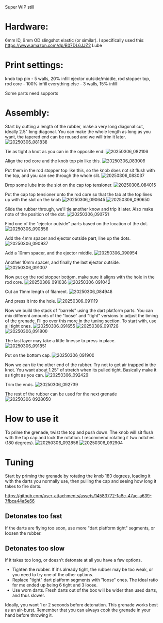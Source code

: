 Super WIP still

# Hardware:
6mm ID, 9mm OD slingshot elastic (or similar). I specifically used this: https://www.amazon.com/dp/B07DL6JJZ2
Lube

# Print settings:
knob top pin - 5 walls, 20% infill
ejector outside/middle, rod stopper top, rod core - 100% infill
everything else - 3 walls, 15% infill

Some parts need supports


# Assembly:

Start by cutting a length of the rubber, make a very long diagonal cut, ideally 2.5" long diagonal. You can make the whole length as long as you want, the tapered end can be reused and we will trim it later.
![20250306_081838](https://github.com/user-attachments/assets/d5421eca-9cfc-476c-89eb-39c380b803ce)

Tie as tight a knot as you can in the opposite end.
![20250306_082106](https://github.com/user-attachments/assets/394e098a-20dd-4e34-8681-6f0f48f45a92)

Align the rod core and the knob top pin like this.
![20250306_083009](https://github.com/user-attachments/assets/50c4f547-eee1-41b4-97c8-90d5c2524ede)

Put them in the rod stopper top like this, so the knob does not sit flush with the top, and you can see through the whole slit.
![20250306_083037](https://github.com/user-attachments/assets/a1f04a5f-7a46-432d-b1b1-805d13e0d651)

Drop some lube into the slot on the cap top tensioner.
![20250306_084015](https://github.com/user-attachments/assets/0cede5d7-ec43-4899-a9b8-979d16a1ddff)

Put the cap top tensioner onto the rod core so that the tab at the top lines up with the slot on the knob
![20250306_090645](https://github.com/user-attachments/assets/3b6a9181-d974-4667-a3f7-6f749a8d3470)
![20250306_090650](https://github.com/user-attachments/assets/bad64590-93e3-405a-88ff-d67ea372d943)

Slide the rubber through, we'll tie another know and trip it later. Also make note of the position of the dot.
![20250306_090751](https://github.com/user-attachments/assets/0a014247-b9d2-44e2-ad62-354698c78709)

Find one of the "ejector outside" parts based on the location of the dot.
![20250306_090856](https://github.com/user-attachments/assets/501cb246-2a0a-47d9-8a5c-e219c5f9525a)

Add the 4mm spacer and ejector outside part, line up the dots.
![20250306_090937](https://github.com/user-attachments/assets/0194edcb-5262-4df5-8417-7b4093780491)

Add a 10mm spacer, and the ejector middle.
![20250306_090954](https://github.com/user-attachments/assets/706a2683-6962-457d-a1e5-94c5ca4e5256)

Another 10mm spacer, and finally the last ejector outside.
![20250306_091007](https://github.com/user-attachments/assets/5a369f87-88f8-408c-94d6-fd78cc426319)

Now put on the rod stopper bottom, make sure it aligns with the hole in the rod core.
![20250306_091036](https://github.com/user-attachments/assets/b7a267cd-7ab0-4bc9-b1f2-5c8321e192b3)
![20250306_091042](https://github.com/user-attachments/assets/1413584c-e100-4766-9bd6-f89453be9679)

Cut an 11mm length of filament.
![20250306_084948](https://github.com/user-attachments/assets/fcff9bd7-1d2c-4508-bd35-bf0cd57711ab)

And press it into the hole.
![20250306_091119](https://github.com/user-attachments/assets/864bdf42-9f9f-446a-b830-4e8673f14611)

Now we build the stack of "barrels" using the dart platform parts. You can mix different amounts of the "loose" and "tight" versions to adjust the timing of the grenade. I'll go over this more in the tuning section. To start with, use all tight ones.
![20250306_091655](https://github.com/user-attachments/assets/df3ad0d8-708a-4eb8-a3cb-314397791f9b)
![20250306_091726](https://github.com/user-attachments/assets/00e8fb8c-7d2c-49bb-9ed1-083bd475332b)
![20250306_091800](https://github.com/user-attachments/assets/82a8df6e-d7d1-4916-9a51-aea0df9f6bc2)

The last layer may take a little finesse to press in place.
![20250306_091851](https://github.com/user-attachments/assets/d88f58ec-c579-4f41-82d0-35880c436099)

Put on the bottom cap.
![20250306_091900](https://github.com/user-attachments/assets/b1a9da0d-7968-4ca7-bf88-1567e7a5b4ed)

Now we can tie the other end of the rubber. Try not to get air trapped in the knot. You want about 1.25" of stretch when its pulled tight. Basically make it as tight as you can.
![20250306_092429](https://github.com/user-attachments/assets/e7691f31-312c-494d-9176-9042ca63c04e)

Trim the ends.
![20250306_092739](https://github.com/user-attachments/assets/d411880e-8cf4-4b56-b967-bc5279a28784)

The rest of the rubber can be used for the next grenade
![20250306_0928050](https://github.com/user-attachments/assets/9c61366a-5c17-4993-accc-621ee82a30ed)

# How to use it
To prime the grenade, twist the top and push down. The knob will sit flush with the top cap and lock the rotation.
I recommend rotating it two notches (180 degrees).
![20250306_092856](https://github.com/user-attachments/assets/9301c6db-596b-454e-bf65-faee18a6b6aa)
![20250306_092904](https://github.com/user-attachments/assets/7e049b8b-3f78-49e7-8286-cd1fe57dc416)

# Tuning
Start by priming the grenade by rotating the knob 180 degrees, loading it with the darts you normally use, then pulling the cap and seeing how long it takes to fire darts.

https://github.com/user-attachments/assets/14583772-1a8c-47ac-a639-7fbca44a5e66

## Detonates too fast
If the darts are flying too soon, use more "dart platform tight" segments, or loosen the rubber.

## Detonates too slow
If it takes too long, or doesn't detonate at all you have a few options.

- Tighten the rubber. If it's already tight, the rubber may be too weak, or you need to try one of the other options.
- Replace "tight" dart platform segments with "loose" ones. The ideal ratio for me ended up being 6 tight and 3 loose.
- Use worn darts. Fresh darts out of the box will be wider than used darts, and thus slower.

Ideally, you want 1 or 2 seconds before detonation. This grenade works best as an air-burst. Remember that you can always cook the grenade in your hand before throwing it.











